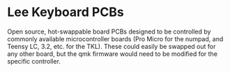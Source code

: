 # Lee Keyboard PCBs

Open source, hot-swappable board PCBs designed to be controlled by commonly available microcontroller boards (Pro Micro for the numpad, and Teensy LC, 3.2, etc. for the TKL).  These could easily be swapped out for any other board, but the qmk firmware would need to be modified for the specific controller.